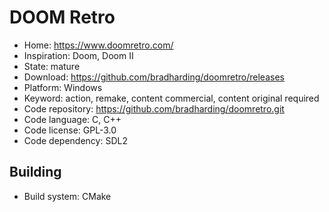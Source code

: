 # DOOM Retro

- Home: https://www.doomretro.com/
- Inspiration: Doom, Doom II
- State: mature
- Download: https://github.com/bradharding/doomretro/releases
- Platform: Windows
- Keyword: action, remake, content commercial, content original required
- Code repository: https://github.com/bradharding/doomretro.git
- Code language: C, C++
- Code license: GPL-3.0
- Code dependency: SDL2

## Building

- Build system: CMake
